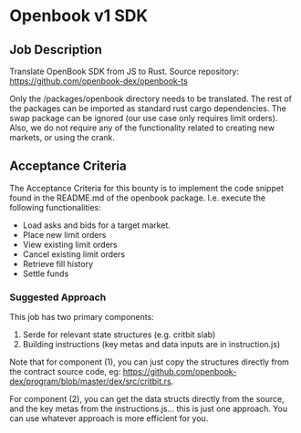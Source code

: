 # Openbook v1 SDK

## Job Description
Translate OpenBook SDK from JS to Rust.
Source repository: https://github.com/openbook-dex/openbook-ts

Only the /packages/openbook directory needs to be translated. The rest of the packages can be imported as standard rust cargo dependencies. The swap package can be ignored (our use case only requires limit orders). Also, we do not require any of the functionality related to creating new markets, or using the crank.


## Acceptance Criteria
The Acceptance Criteria for this bounty is to implement the code snippet found in the README.md of the openbook package. I.e. execute the following functionalities:

- Load asks and bids for a target market.
- Place new limit orders
- View existing limit orders
- Cancel existing limit orders
- Retrieve fill history
- Settle funds

### Suggested Approach

This job has two primary components:
1) Serde for relevant state structures (e.g. critbit slab)
2) Building instructions (key metas and data inputs are in instruction.js)

Note that for component (1), you can just copy the structures directly from the contract source code, eg: https://github.com/openbook-dex/program/blob/master/dex/src/critbit.rs.

For component (2), you can get the data structs directly from the source, and the key metas from the instructions.js… this is just one approach. You can use whatever approach is more efficient for you. 
